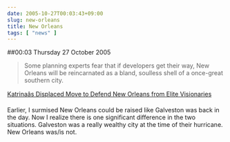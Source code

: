 ```yaml
---
date: 2005-10-27T00:03:43+09:00
slug: new-orleans
title: New Orleans
tags: [ "news" ]
---
```


##00:03 Thursday 27 October 2005

> Some planning experts fear that if developers get their way, New Orleans will be reincarnated as a bland, soulless shell of a once-great southern city.

[Katrinaâs Displaced Move to Defend New Orleans from Elite Visionaries](https://newstandardnews.net/content/index.cfm/items/2450/refid/u-00000715)

Earlier, I surmised New Orleans could be raised like Galveston was back in the day. Now I realize there is one significant difference in the two situations. Galveston was a really wealthy city at the time of their hurricane. New Orleans was/is not.  

